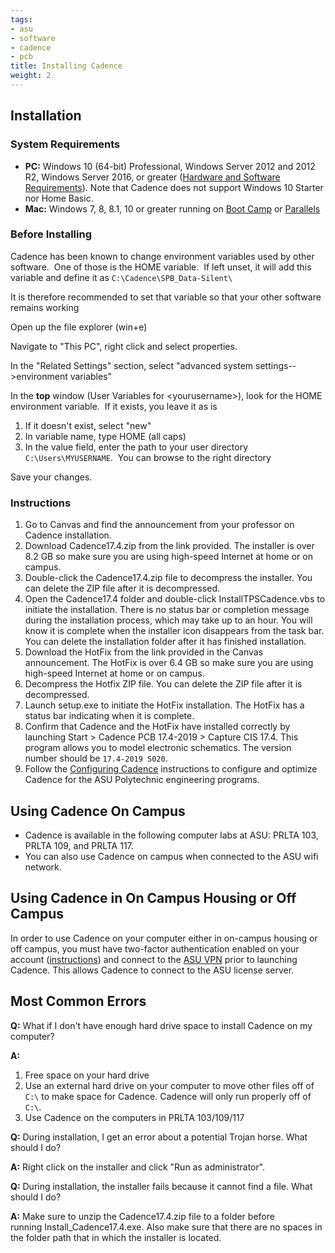 ```yaml
---
tags:
- asu
- software
- cadence
- pcb
title: Installing Cadence
weight: 2
---
```


## Installation

### System Requirements

-   **PC:** Windows 10 (64-bit) Professional, Windows Server 2012 and 2012 R2, Windows Server 2016, or greater ([Hardware and Software Requirements](https://www.parallel-systems.co.uk/wp-content/uploads/2020/02/System_Requirements.pdf)). Note that Cadence does not support Windows 10 Starter nor Home Basic.
-   **Mac:** Windows 7, 8, 8.1, 10 or greater running on [Boot Camp](https://www.apple.com/support/bootcamp/) or [Parallels](http://www.parallels.com/)

### Before Installing

Cadence has been known to change environment variables used by other software.  One of those is the HOME variable.  If left unset, it will add this variable and define it as ```C:\Cadence\SPB_Data-Silent\```

It is therefore recommended to set that variable so that your other software remains working

Open up the file explorer (win+e)

Navigate to "This PC", right click and select properties.

In the "Related Settings" section, select "advanced system settings-->environment variables"

In the **top** window (User Variables for \<yourusername\>), look for the HOME environment variable.  If it exists, you leave it as is

1.  If it doesn't exist, select "new"
2.  In variable name, type HOME (all caps)
3.  In the value field, enter the path to your user directory ```C:\Users\MYUSERNAME```.  You can browse to the right directory

Save your changes.

### Instructions

1. Go to Canvas and find the announcement from your professor on Cadence installation.
2. Download Cadence17.4.zip from the link provided. The installer is over 8.2 GB so make sure you are using high-speed Internet at home or on campus.
3. Double-click the Cadence17.4.zip file to decompress the installer. You can delete the ZIP file after it is decompressed.
4. Open the Cadence17.4 folder and double-click InstallTPSCadence.vbs to initiate the installation. There is no status bar or completion message during the installation process, which may take up to an hour. You will know it is complete when the installer icon disappears from the task bar. You can delete the installation folder after it has finished installation.
5. Download the HotFix from the link provided in the Canvas announcement. The HotFix is over 6.4 GB so make sure you are using high-speed Internet at home or on campus.
6. Decompress the Hotfix ZIP file. You can delete the ZIP file after it is decompressed.
7. Launch setup.exe to initiate the HotFix installation. The HotFix has a status bar indicating when it is complete.
8. Confirm that Cadence and the HotFix have installed correctly by launching Start > Cadence PCB 17.4-2019 > Capture CIS 17.4. This program allows you to model electronic schematics. The version number should be `17.4-2019 S020`.
9. Follow the [Configuring Cadence](/configuring-cadence/) instructions to configure and optimize Cadence for the ASU Polytechnic engineering programs.

## Using Cadence On Campus

-   Cadence is available in the following computer labs at ASU: PRLTA 103, PRLTA 109, and PRLTA 117.
-   You can also use Cadence on campus when connected to the ASU wifi network.

## Using Cadence in On Campus Housing or Off Campus

In order to use Cadence on your computer either in on-campus housing or off campus, you must have two-factor authentication enabled on your account ([instructions](https://getprotected.asu.edu/services/identity-and-access-management/duo-two-factor)) and connect to the [ASU VPN](https://sslvpn.asu.edu/) prior to launching Cadence. This allows Cadence to connect to the ASU license server.

## Most Common Errors

**Q:** What if I don't have enough hard drive space to install Cadence on my computer?

**A:**

1.  Free space on your hard drive
2.  Use an external hard drive on your computer to move other files off of ```C:\``` to make space for Cadence. Cadence will only run properly off of ```C:\```.
3.  Use Cadence on the computers in PRLTA 103/109/117

**Q:** During installation, I get an error about a potential Trojan horse. What should I do?

**A:** Right click on the installer and click "Run as administrator".

**Q:** During installation, the installer fails because it cannot find a file. What should I do?

**A:** Make sure to unzip the Cadence17.4.zip file to a folder before running Install_Cadence17.4.exe. Also make sure that there are no spaces in the folder path that in which the installer is located.
